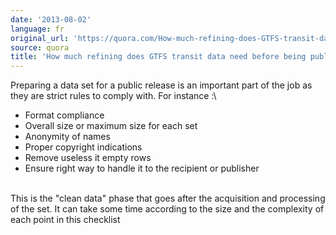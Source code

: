 ```yaml
---
date: '2013-08-02'
language: fr
original_url: 'https://quora.com/How-much-refining-does-GTFS-transit-data-need-before-being-published/answer/Clément-Renaud'
source: quora
title: 'How much refining does GTFS transit data need before being published?'
---
```


Preparing a data set for a public release is an important part of the
job as they are strict rules to comply with. For instance :\

-   Format compliance
-   Overall size or maximum size for each set
-   Anonymity of names
-   Proper copyright indications
-   Remove useless it empty rows
-   Ensure right way to handle it to the recipient or publisher

\
This is the \"clean data\" phase that goes after the acquisition and
processing of the set. It can take some time according to the size and
the complexity of each point in this checklist
